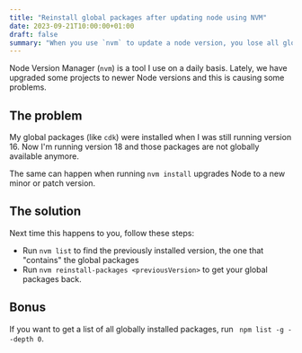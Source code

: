 ```yaml
---
title: "Reinstall global packages after updating node using NVM"
date: 2023-09-21T10:00:00+01:00
draft: false
summary: "When you use `nvm` to update a node version, you lose all globally installed `npm` packages. Use these steps to reinstall those packages."
---
```

Node Version Manager (`nvm`) is a tool I use on a daily basis. Lately, we have upgraded some projects to newer Node versions and this is causing some problems.

## The problem

My global packages (like `cdk`) were installed when I was still running version 16. Now I'm running version 18 and those packages are not globally available anymore.

The same can happen when running `nvm install` upgrades Node to a new minor or patch version.


## The solution

Next time this happens to you, follow these steps:

- Run `nvm list` to find the previously installed version, the one that "contains" the global packages
- Run `nvm reinstall-packages <previousVersion>` to get your global packages back.

## Bonus

If you want to get a list of all globally installed packages, run `
npm list -g --depth 0`.

